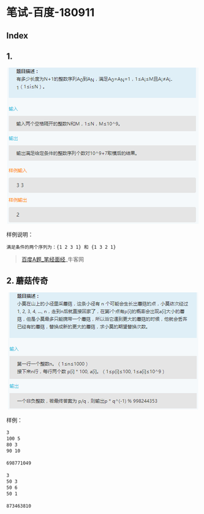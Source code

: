 笔试-百度-180911
===


Index
---

## 1. 
<div align="center"><img src="../_assets/TIM截图20180911212613.png" height="" /></div>

样例说明：
```
满足条件的两个序列为：{1 2 3 1} 和 {1 3 2 1}
```

> [百度A题_笔经面经](https://www.nowcoder.com/discuss/107402?type=2&order=0&pos=10&page=1)_牛客网 

## 2. 蘑菇传奇
<div align="center"><img src="../_assets/TIM截图20180911212438.png" height="" /></div>

样例：
```
3
100 5
80 3
90 10

698771049

3
50 3
50 6
50 1

873463810
```